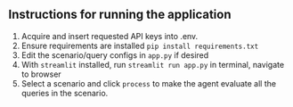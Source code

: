 ## Instructions for running the application

1. Acquire and insert requested API keys into .env.
2. Ensure requirements are installed `pip install requirements.txt`
3. Edit the scenario/query configs in `app.py` if desired
4. With `streamlit` installed, run `streamlit run app.py` in terminal, navigate to browser
5. Select a scenario and click `process` to make the agent evaluate all the queries in the scenario.